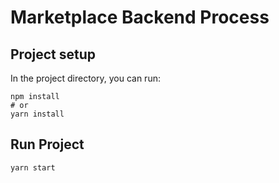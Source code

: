# Marketplace Backend Process

## Project setup

In the project directory, you can run:

```
npm install
# or
yarn install
```

## Run Project

```
yarn start
```
